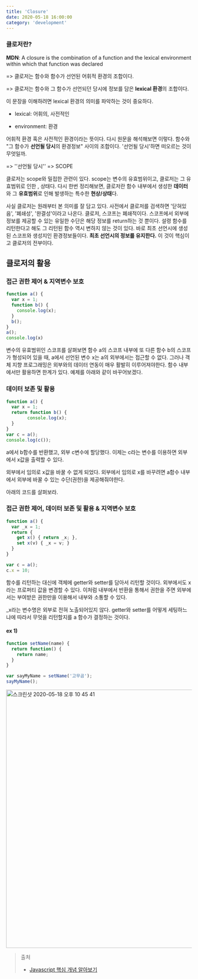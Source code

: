 ```yaml
---
title: 'Closure'
date: 2020-05-18 16:00:00
category: 'development'
---
```




### 클로저란?

**MDN**: A closure is the combination of a function and the lexical environment within which that function was declared

=> 클로저는 함수와 함수가 선언된 어휘적 환경의 조합이다.

=> 클로저는 함수와 그 함수가 선언되던 당시에 정보를 담은 **lexical 환경**의 조합이다.

이 문장을 이해하려면 lexical 환경의 의미를 파악하는 것이 중요하다. 

- lexical: 어휘의, 사전적인 

- environment: 환경

어휘적 환경 혹은 사전적인 환경이라는 뜻이다. 다시 원문을 해석해보면 이렇다. 함수와 "그 함수가 **선언될 당시**의 환경정보" 사이의 조합이다. '선언될 당시'하면 떠오르는 것이 무엇일까.

=> ''선언될 당시'' => SCOPE

클로저는 scope와 밀접한 관련이 있다. scope는 변수의 유효범위이고, 클로저는 그 유효범위로 인한 , 상태다. 다시 한번 정리해보면, 클로저란 함수 내부에서 생성한 **데이터**와 그 **유효범위**로 인해 발생하는 특수한 **현상/상태**다.

사실 클로저는 원래부터 본 의미를 잘 담고 있다. 사전에서 클로저를 검색하면 '닫혀있음', '폐쇄성', '완결성'이라고 나온다. 클로저, 스코프는 폐쇄적이다. 스코프에서 외부에 정보를 제공할 수 있는 유일한 수단은 해당 정보를 return하는 것 뿐이다. 설령 함수를 리턴한다고 해도 그 리턴된 함수 역시 변하지 않는 것이 있다. 바로 최초 선언시에 생성된 스코프와 생성지인 환경정보들이다. **최초 선언시의 정보를 유지한다.** 이 것이 핵심이고 클로저의 전부이다.



## 클로저의 활용

### 접근 권한 제어 & 지역변수 보호

```js
function a() {
  var x = 1;
  function b() {
    console.log(x);
  }
  b();
}
a();
console.log(x)
```

 변수의 유효범위인 스코프를 살펴보면 함수 a의 스코프 내부에 또 다른 함수 b의 스코프가 형성되어 있을 때, a에서 선언된 변수 x는 a의 외부에서는 접근할 수 없다. 그러나 객체 지향 프로그래밍은 외부와의 데이터 연동이 매우 활발히 이루어져야한다. 함수 내부에서만 활용하면 한계가 있다.  예제를 아래와 같이 바꾸어보겠다.



### 데이터 보존 및 활용

```js
function a() {
  var x = 1;
  return function b() {
		console.log(x);
  }
}
var c = a();
console.log(c());
```

a에서 b함수를 반환했고, 외부 c변수에 할당했다. 이제는 c라는 변수를 이용하면 외부에서 x값을 출력할 수 있다.

외부에서 임의로 x값을 바꿀 수 없게 되었다. 외부에서 임의로 x를 바꾸려면 a함수 내부에서 외부에 바꿀 수 있는 수단(권한)을 제공해줘야한다.

아래의 코드를 살펴보라.



### 접근 권한 제어, 데이터 보존 및 활용 & 지역변수 보호

```js
function a() {
  var _x = 1;
  return {
    get x() { return _x; },
    set x(v) { _x = v; }
  }
}

var c = a();
c.x = 10;
```

함수를 리턴하는 대신에 객체에 getter와 setter를 담아서 리턴할 것이다. 외부에서도 x라는 프로퍼티 값을 변경할 수 있다. 이처럼 내부에서 반환을 통해서 권한을 주면 외부에서는 부여받은 권한만을 이용해서 내부와 소통할 수 있다.

_x라는 변수명은 외부로 전혀 노출되어있지 않다. getter와 setter를 어떻게 세팅하느냐에 따라서 무엇을 리턴할지를 a 함수가 결정하는 것이다.



#### ex 1)

```js
function setName(name) {
  return function() {
    return name;
  }
}

var sayMyName = setName('고무곰');
sayMyName();
```

<img width="700" alt="스크린샷 2020-05-18 오후 10 45 41" src="https://user-images.githubusercontent.com/36187948/82220408-88886280-9959-11ea-917b-879c5fdc0d34.png">



> 출처
>
> - [Javascript 핵심 개념 알아보기](https://www.inflearn.com/course/%ED%95%B5%EC%8B%AC%EA%B0%9C%EB%85%90-javascript-flow)

